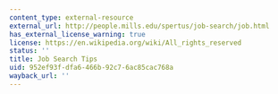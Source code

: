 ```yaml
---
content_type: external-resource
external_url: http://people.mills.edu/spertus/job-search/job.html
has_external_license_warning: true
license: https://en.wikipedia.org/wiki/All_rights_reserved
status: ''
title: Job Search Tips
uid: 952ef93f-dfa6-466b-92c7-6ac85cac768a
wayback_url: ''
---
```

